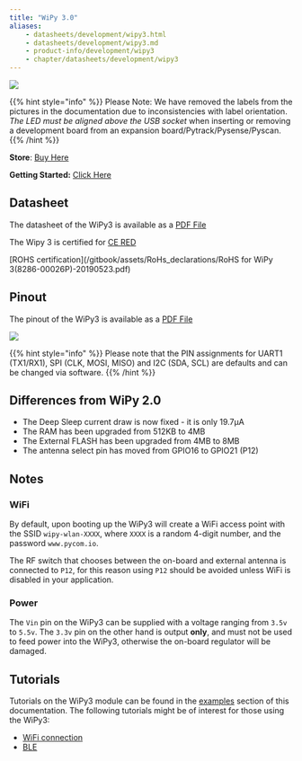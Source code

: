 ```yaml
---
title: "WiPy 3.0"
aliases:
    - datasheets/development/wipy3.html
    - datasheets/development/wipy3.md
    - product-info/development/wipy3
    - chapter/datasheets/development/wipy3
---
```


![](/gitbook/assets/assets-lil0igdl11z7jos_jpx-lkn7scqkkkb6tqb3uyo-lkn86pdzbdvrponxeg6-wipy3.png)

{{% hint style="info" %}}
 Please Note: We have removed the labels from the pictures in the documentation due to inconsistencies with label orientation.  *The LED must be aligned above the USB socket* when inserting or removing a development board from an expansion board/Pytrack/Pysense/Pyscan.
{{% /hint %}}


**Store**: [Buy Here](https://pycom.io/product/wipy-3-0/)

**Getting Started:** [Click Here](/gettingstarted/)

## Datasheet

The datasheet of the WiPy3 is available as a [PDF File](/gitbook/assets/specsheets/Pycom_002_Specsheets_WiPy3.0_v2.pdf)

The Wipy 3 is certified for [CE RED](/gitbook/assets/17-214126_red-certificate_pycom_wipy-3.0.pdf)

[ROHS certification](/gitbook/assets/RoHs_declarations/RoHS for WiPy 3(8286-00026P)-20190523.pdf)

## Pinout

The pinout of the WiPy3 is available as a [PDF File](/gitbook/assets/wipy3-pinout.pdf)


![](/gitbook/assets/wipy3-pinout.png)

{{% hint style="info" %}}
Please note that the PIN assignments for UART1 \(TX1/RX1\), SPI \(CLK, MOSI, MISO\) and I2C \(SDA, SCL\) are defaults and can be changed via software.
{{% /hint %}}

## Differences from WiPy 2.0

* The Deep Sleep current draw is now fixed - it is only 19.7µA
* The RAM has been upgraded from 512KB to 4MB
* The External FLASH has been upgraded from 4MB to 8MB
* The antenna select pin has moved from GPIO16 to GPIO21 \(P12\)

## Notes

### WiFi

By default, upon booting up the WiPy3 will create a WiFi access point with the SSID `wipy-wlan-XXXX`, where `XXXX` is a random 4-digit number, and the password `www.pycom.io`.

The RF switch that chooses between the on-board and external antenna is connected to `P12`, for this reason using `P12` should be avoided unless WiFi is disabled in your application.

### Power

The `Vin` pin on the WiPy3 can be supplied with a voltage ranging from `3.5v` to `5.5v`. The `3.3v` pin on the other hand is output **only**, and must not be used to feed power into the WiPy3, otherwise the on-board regulator will be damaged.

## Tutorials

Tutorials on the WiPy3 module can be found in the [examples](/tutorials/introduction) section of this documentation. The following tutorials might be of interest for those using the WiPy3:

* [WiFi connection](/tutorials/all/wlan)
* [BLE](/tutorials/all/ble)
